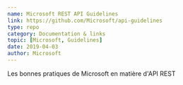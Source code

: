 ```yaml
---
name: Microsoft REST API Guidelines
link: https://github.com/Microsoft/api-guidelines
type: repo
category: Documentation & links
topic: [Microsoft, Guidelines]
date: 2019-04-03
author: Microsoft
---
```

Les bonnes pratiques de Microsoft en matière d'API REST